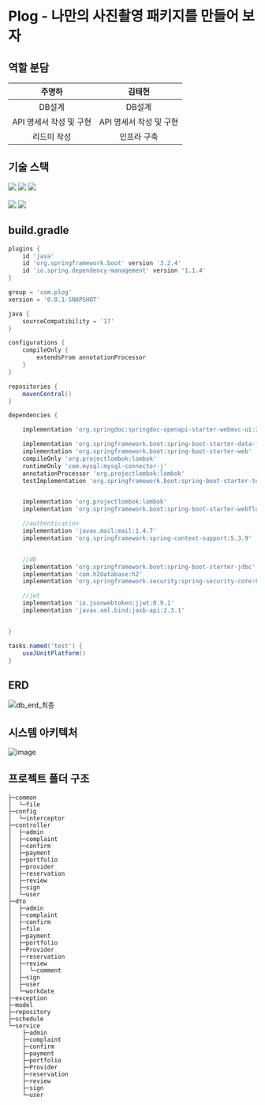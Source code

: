 # Plog - 나만의 사진촬영 패키지를 만들어 보자

## 역할 분담
|주명하|김태헌|
|:---:|:---:|
|DB설계|DB설계|
|API 명세서 작성 및 구현|API 명세서 작성 및 구현|
|리드미 작성|인프라 구축|

## 기술 스택
<div>
  <img src="https://img.shields.io/badge/java-007396?style=for-the-badge&logo=java&logoColor=white">
  <img src="https://img.shields.io/badge/spring-6DB33F?style=for-the-badge&logo=spring&logoColor=white"/> 
  <img src="https://img.shields.io/badge/springboot-6DB33F?style=for-the-badge&logo=springboot&logoColor=white"/>
</div>
</br>
<img src="https://img.shields.io/badge/aws-232F3E?style=for-the-badge&logo=amazonaws&logoColor=white"/>
<img src="https://img.shields.io/badge/mysql-4479A1?style=for-the-badge&logo=mysql&logoColor=white"/>


## build.gradle
```gradle
plugins {
	id 'java'
	id 'org.springframework.boot' version '3.2.4'
	id 'io.spring.dependency-management' version '1.1.4'
}

group = 'com.plog'
version = '0.0.1-SNAPSHOT'

java {
	sourceCompatibility = '17'
}

configurations {
	compileOnly {
		extendsFrom annotationProcessor
	}
}

repositories {
	mavenCentral()
}

dependencies {

	implementation 'org.springdoc:springdoc-openapi-starter-webmvc-ui:2.2.0'

	implementation 'org.springframework.boot:spring-boot-starter-data-jpa'
	implementation 'org.springframework.boot:spring-boot-starter-web'
	compileOnly 'org.projectlombok:lombok'
	runtimeOnly 'com.mysql:mysql-connector-j'
	annotationProcessor 'org.projectlombok:lombok'
	testImplementation 'org.springframework.boot:spring-boot-starter-test'


	implementation 'org.projectlombok:lombok'
	implementation 'org.springframework.boot:spring-boot-starter-webflux'

	//authentication
	implementation 'javax.mail:mail:1.4.7'
	implementation 'org.springframework:spring-context-support:5.3.9'


	//db
	implementation 'org.springframework.boot:spring-boot-starter-jdbc'
	implementation 'com.h2database:h2'
	implementation 'org.springframework.security:spring-security-core:6.2.3'

	//jwt
	implementation 'io.jsonwebtoken:jjwt:0.9.1'
	implementation 'javax.xml.bind:jaxb-api:2.3.1'


}

tasks.named('test') {
	useJUnitPlatform()
}
```

## ERD
![db_erd_최종](https://github.com/Capteem/Backend/assets/80399640/1bbe47a4-d0bd-4b88-9b63-d9aadad65b07)

## 시스템 아키텍처
![image](https://github.com/Capteem/Backend/assets/80399640/ce80279d-ff42-410e-8791-4c9efcf270ef)

## 프로젝트 폴더 구조
```
├─common
│  └─file
├─config
│  └─interceptor
├─controller
│  ├─admin
│  ├─complaint
│  ├─confirm
│  ├─payment
│  ├─portfolio
│  ├─provider
│  ├─reservation
│  ├─review
│  ├─sign
│  └─user
├─dto
│  ├─admin
│  ├─complaint
│  ├─confirm
│  ├─file
│  ├─payment
│  ├─portfolio
│  ├─Provider
│  ├─reservation
│  ├─review
│  │  └─comment
│  ├─sign
│  ├─user
│  └─workdate
├─exception
├─model
├─repository
├─schedule
└─service
    ├─admin
    ├─complaint
    ├─confirm
    ├─payment
    ├─portfolio
    ├─Provider
    ├─reservation
    ├─review
    ├─sign
    └─user
```
